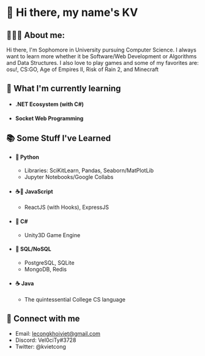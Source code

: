 # 👋 Hi there, my name's KV

## 👨🏻‍💻 About me:

Hi there, I'm Sophomore in University pursuing Computer Science.
I always want to learn more whether it be Software/Web Development or
Algorithms and Data Structures. I also love to play games and some of
my favorites are: osu!, CS:GO, Age of Empires II, Risk of Rain 2, and
Minecraft

## 🌱 What I'm currently learning

- #### .NET Ecosystem (with C#)
- #### Socket Web Programming

## 📚 Some Stuff I've Learned

- #### 🐍 Python

	- Libraries: SciKitLearn, Pandas, Seaborn/MatPlotLib
	- Jupyter Notebooks/Google Collabs

- #### ☕📜 JavaScript

	- ReactJS (with Hooks), ExpressJS

- #### 🎼 C#

	- Unity3D Game Engine

- #### 💾 SQL/NoSQL
	
	- PostgreSQL, SQLite
	- MongoDB, Redis

- #### ☕ Java

	- The quintessential College CS language

## 🔌 Connect with me

- Email: lecongkhoiviet@gmail.com
- Discord: Vel0ciTy#3728
- Twitter: @kvietcong
